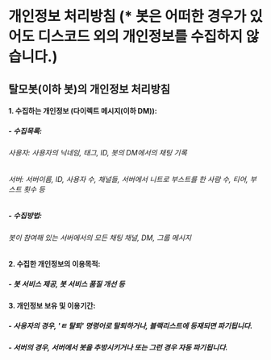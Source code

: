# 개인정보 처리방침 (* 봇은 어떠한 경우가 있어도 디스코드 외의 개인정보를 수집하지 않습니다.)

## 탈모봇(이하 봇)의 개인정보 처리방침

#### 1. 수집하는 개인정보 (다이렉트 메시지(이하 DM)):
#####  - 수집목록:
######    사용자: 사용자의 닉네임, 태그, ID, 봇의 DM에서의 채팅 기록
######    서버: 서버이름, ID, 사용자 수, 채널들, 서버에서 니트로 부스트를 한 사람 수, 티어, 부스트 횟수 등

#####  - 수집방법:
######    봇이 참여해 있는 서버에서의 모든 채팅 채널, DM, 그룹 메시지

#### 2. 수집한 개인정보의 이용목적:
#####  - 봇 서비스 제공, 봇 서비스 품질 개선 등

#### 3. 개인정보 보유 및 이용기간:
#####  - 사용자의 경우, 'ㅌ 탈퇴' 명령어로 탈퇴하거나, 블랙리스트에 등재되면 파기됩니다.
#####  - 서버의 경우, 서버에서 봇을 추방시키거나 또는 그런 경우 자동 파기됩니다.